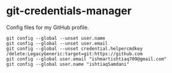 # git-credentials-manager
Config files for my GitHub profile.
```
git config --global --unset user.name
git config --global --unset user.email
git config --global --unset credential.helpercmdkey /delete:LegacyGeneric:target=git:https://github.com
git config --global user.email "ishmartishtiaq709@gmail.com"
git config --global user.name "ishtiaqSamdani"
```
